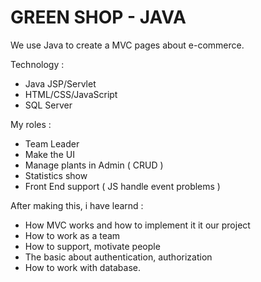 # GREEN SHOP - JAVA
We use Java to create a MVC pages about e-commerce. 

Technology : 
+ Java JSP/Servlet
+ HTML/CSS/JavaScript
+ SQL Server

My roles : 
+ Team Leader
+ Make the UI
+ Manage plants in Admin ( CRUD )
+ Statistics show
+ Front End support ( JS handle event problems )

After making this, i have learnd :
+ How MVC works and how to implement it it our project
+ How to work as a team 
+ How to support, motivate people 
+ The basic about authentication, authorization
+ How to work with database.
